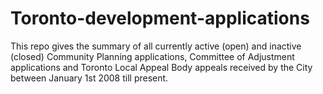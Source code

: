 # Toronto-development-applications
This repo gives the summary of all currently active (open) and inactive (closed) Community Planning applications, Committee of Adjustment applications and Toronto Local Appeal Body appeals received by the City between January 1st 2008 till present.
